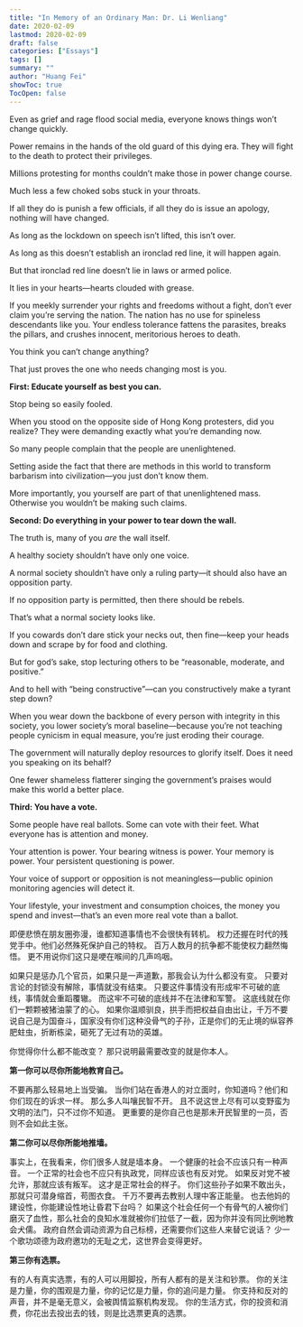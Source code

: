```yaml
---
title: "In Memory of an Ordinary Man: Dr. Li Wenliang"
date: 2020-02-09
lastmod: 2020-02-09
draft: false
categories: ["Essays"]
tags: []
summary: ""
author: "Huang Fei"
showToc: true
TocOpen: false
---
```


Even as grief and rage flood social media, everyone knows things won’t change quickly.

Power remains in the hands of the old guard of this dying era. They will fight to the death to protect their privileges.

Millions protesting for months couldn’t make those in power change course.

Much less a few choked sobs stuck in your throats.

If all they do is punish a few officials, if all they do is issue an apology, nothing will have changed.

As long as the lockdown on speech isn’t lifted, this isn’t over.

As long as this doesn’t establish an ironclad red line, it will happen again.

But that ironclad red line doesn’t lie in laws or armed police.

It lies in your hearts—hearts clouded with grease.

If you meekly surrender your rights and freedoms without a fight, don’t ever claim you’re serving the nation. The nation has no use for spineless descendants like you. Your endless tolerance fattens the parasites, breaks the pillars, and crushes innocent, meritorious heroes to death.

You think you can’t change anything?

That just proves the one who needs changing most is you.

**First: Educate yourself as best you can.**

Stop being so easily fooled.

When you stood on the opposite side of Hong Kong protesters, did you realize? They were demanding exactly what you’re demanding now.

So many people complain that the people are unenlightened.

Setting aside the fact that there are methods in this world to transform barbarism into civilization—you just don’t know them.

More importantly, you yourself are part of that unenlightened mass. Otherwise you wouldn’t be making such claims.

**Second: Do everything in your power to tear down the wall.**

The truth is, many of you *are* the wall itself.

A healthy society shouldn’t have only one voice.

A normal society shouldn’t have only a ruling party—it should also have an opposition party.

If no opposition party is permitted, then there should be rebels.

That’s what a normal society looks like.

If you cowards don’t dare stick your necks out, then fine—keep your heads down and scrape by for food and clothing.

But for god’s sake, stop lecturing others to be “reasonable, moderate, and positive.”

And to hell with “being constructive”—can you constructively make a tyrant step down?

When you wear down the backbone of every person with integrity in this society, you lower society’s moral baseline—because you’re not teaching people cynicism in equal measure, you’re just eroding their courage.

The government will naturally deploy resources to glorify itself. Does it need you speaking on its behalf?

One fewer shameless flatterer singing the government’s praises would make this world a better place.

**Third: You have a vote.**

Some people have real ballots. Some can vote with their feet. What everyone has is attention and money.

Your attention is power. Your bearing witness is power. Your memory is power. Your persistent questioning is power.

Your voice of support or opposition is not meaningless—public opinion monitoring agencies will detect it.

Your lifestyle, your investment and consumption choices, the money you spend and invest—that’s an even more real vote than a ballot.

即便悲愤在朋友圈弥漫，谁都知道事情也不会很快有转机。
权力还握在时代的残党手中。他们必然殊死保护自己的特权。
百万人数月的抗争都不能使权力翻然悔悟。
更不用说你们这只是哽在喉间的几声呜咽。

如果只是惩办几个官员，如果只是一声道歉，那我会认为什么都没有变。
只要对言论的封锁没有解除，事情就没有结束。
只要这件事情没有形成牢不可破的底线，事情就会重蹈覆辙。
而这牢不可破的底线并不在法律和军警。
这底线就在你们一颗颗被猪油蒙了的心。
如果你温顺驯良，拱手而把权益自由出让，千万不要说自己是为国奋斗，国家没有你们这种没骨气的子孙，正是你们的无止境的纵容养肥蛀虫，折断栋梁，砸死了无过有功的英雄。

你觉得你什么都不能改变？
那只说明最需要改变的就是你本人。

**第一你可以尽你所能地教育自己。**

不要再那么轻易地上当受骗。
当你们站在香港人的对立面时，你知道吗？他们和你们现在的诉求一样。
那么多人叫嚷民智不开。
且不说这世上尽有可以变野蛮为文明的法门，只不过你不知道。
更重要的是你自己也是那未开民智里的一员，否则不会如此主张。

**第二你可以尽你所能地推墙。**

事实上，在我看来，你们很多人就是墙本身。
一个健康的社会不应该只有一种声音。
一个正常的社会也不应只有执政党，同样应该也有反对党。
如果反对党不被允许，那就应该有叛军。
这才是正常社会的样子。
你们这些孙子如果不敢出头，那就只可潜身缩首，苟图衣食。
千万不要再去教别人理中客正能量。
也去他妈的建设性，你能建设性地让昏君下台吗？
如果这个社会任何一个有骨气的人被你们磨灭了血性，那么社会的良知水准就被你们拉低了一截，因为你并没有同比例地教会犬儒。
政府自然会调动资源为自己标榜，还需要你们这些人来替它说话？
少一个歌功颂德为政府邀功的无耻之尤，这世界会变得更好。

**第三你有选票。**

有的人有真实选票，有的人可以用脚投，所有人都有的是关注和钞票。
你的关注是力量，你的围观是力量，你的记忆是力量，你的追问是力量。
你支持和反对的声音，并不是毫无意义，会被舆情监察机构发现。
你的生活方式，你的投资和消费，你花出去投出去的钱，则是比选票更真的选票。